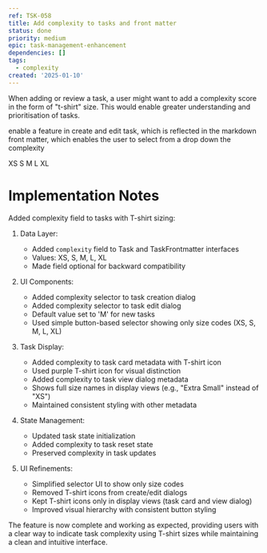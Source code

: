 ```yaml
---
ref: TSK-058
title: Add complexity to tasks and front matter
status: done
priority: medium
epic: task-management-enhancement
dependencies: []
tags:
  - complexity
created: '2025-01-10'
---
```

When adding or review a task, a user might want to add a complexity score in the form of "t-shirt" size. This would enable greater understanding and prioritisation of tasks. 

enable a feature in create and edit task, which is reflected in the markdown front matter, which enables the user to select from a drop down the complexity

XS
S
M
L
XL

# Implementation Notes

Added complexity field to tasks with T-shirt sizing:

1. Data Layer:
   - Added `complexity` field to Task and TaskFrontmatter interfaces
   - Values: XS, S, M, L, XL
   - Made field optional for backward compatibility

2. UI Components:
   - Added complexity selector to task creation dialog
   - Added complexity selector to task edit dialog
   - Default value set to 'M' for new tasks
   - Used simple button-based selector showing only size codes (XS, S, M, L, XL)

3. Task Display:
   - Added complexity to task card metadata with T-shirt icon
   - Used purple T-shirt icon for visual distinction
   - Added complexity to task view dialog metadata
   - Shows full size names in display views (e.g., "Extra Small" instead of "XS")
   - Maintained consistent styling with other metadata

4. State Management:
   - Updated task state initialization
   - Added complexity to task reset state
   - Preserved complexity in task updates

5. UI Refinements:
   - Simplified selector UI to show only size codes
   - Removed T-shirt icons from create/edit dialogs
   - Kept T-shirt icons only in display views (task card and view dialog)
   - Improved visual hierarchy with consistent button styling

The feature is now complete and working as expected, providing users with a clear way to indicate task complexity using T-shirt sizes while maintaining a clean and intuitive interface.
